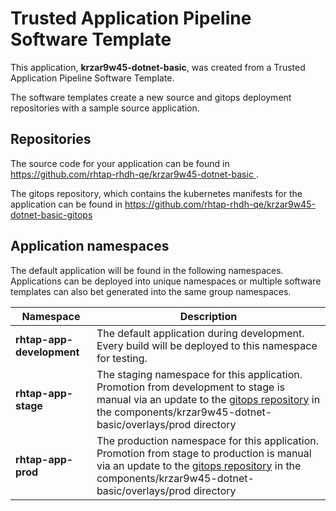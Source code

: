 # Trusted Application Pipeline Software Template

This application, **krzar9w45-dotnet-basic**, was created from a Trusted Application Pipeline Software Template.

The software templates create a new source and gitops deployment repositories with a sample source application. 

## Repositories

The source code for your application can be found in [https://github.com/rhtap-rhdh-qe/krzar9w45-dotnet-basic ](https://github.com/rhtap-rhdh-qe/krzar9w45-dotnet-basic ).
 
The gitops repository, which contains the kubernetes manifests for the application can be found in 
[https://github.com/rhtap-rhdh-qe/krzar9w45-dotnet-basic-gitops ](https://github.com/rhtap-rhdh-qe/krzar9w45-dotnet-basic-gitops ) 

## Application namespaces 

The default application will be found in the following namespaces. Applications can be deployed into unique namespaces or multiple software templates can also bet generated into the same group namespaces.  

|  Namespace   |  Description   |  
| -------- | -------- |   
| **rhtap-app-development** | The default application during development. Every build will be deployed to this namespace for testing. | 
| **rhtap-app-stage** | The staging namespace for this application. Promotion from development to stage is manual via an update to the [gitops repository](https://github.com/rhtap-rhdh-qe/krzar9w45-dotnet-basic-gitops ) in the components/krzar9w45-dotnet-basic/overlays/prod directory |  
| **rhtap-app-prod** | The production namespace for this application. Promotion from stage to production is manual via an update to the [gitops repository](https://github.com/rhtap-rhdh-qe/krzar9w45-dotnet-basic-gitops ) in the components/krzar9w45-dotnet-basic/overlays/prod directory | 